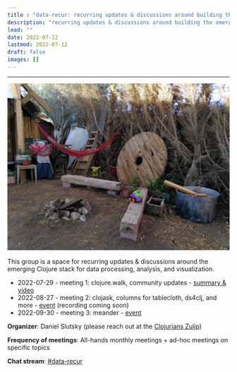 ```yaml
---
title : "data-recur: recurring updates & discussions around building the emerging data stack"
description: "recurring updates & discussions around building the emerging data stack"
lead: ""
date: 2022-07-12
lastmod: 2022-07-12
draft: false
images: []
---
```


-----------------------------------------------

![hammock](hammock.jpg)


This group is a space for recurring updates & discussions around the emerging Clojure stack for data processing, analysis, and visualization.

* 2022-07-29 - meeting 1: clojure.walk, community updates - [summary & video](https://clojureverse.org/t/data-recur-meeting-1-clojure-walk-community-updates-summary-video/)
* 2022-08-27 - meeting 2: clojask, columns for tablecloth, ds4clj, and more - [event](https://clojureverse.org/t/data-recur-meeting-2-general-monthly-updates-about-clojask-ds4clj-and-more/) (recording coming soon)
* 2022-09-30 - meeting 3: meander - [event](https://clojureverse.org/t/data-recur-meeting-3-general-monthly-focusing-on-meander/)

**Organizer**: Daniel Slutsky (please reach out at the [Clojurians Zulip](https://clojurians.zulipchat.com/))

**Frequency of meetings**: All-hands monthly meetings + ad-hoc meetings on specific topics

**Chat stream**: [#data-recur](https://clojurians.zulipchat.com/#narrow/stream/330726-data-recur)

